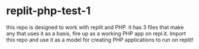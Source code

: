 # replit-php-test-1

this repo is designed to work with replit and PHP. it has 3 files that make any that uses it as a basis, fire up as a working PHP app on repl.it. 
Import this repo and use it as a model for creating PHP applications to run on replit!
